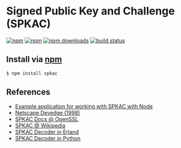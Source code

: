 # Signed Public Key and Challenge (SPKAC)
[![npm](http://img.shields.io/npm/v/spkac.svg?style=flat-square)](https://npmjs.com/spkac)
[![npm](http://img.shields.io/npm/l/spkac.svg?style=flat-square)](https://npmjs.com/spkac)
[![npm downloads](http://img.shields.io/npm/dm/spkac.svg?style=flat-square)](https://npmjs.com/spkac)
[![build status](http://img.shields.io/travis/jhermsmeier/node-spkac.svg?style=flat-square)](https://travis-ci.org/jhermsmeier/node-spkac)

## Install via [npm](https://npmjs.com)

```sh
$ npm install spkac
```

## References

- [Example application for working with SPKAC with Node](https://github.com/jas-/node-spkac)
- [Netscape Devedge (1998)](http://web.archive.org/web/20040710102131/devedge.netscape.com/library/manuals/1998/htmlguide/)
- [SPKAC Docs @ OpenSSL](https://www.openssl.org/docs/manmaster/apps/spkac.html)
- [SPKAC @ Wikipedia](https://en.wikipedia.org/wiki/SPKAC)
- [SPKAC Decoder in Erland](https://github.com/ztmr/espkac)
- [SPKAC Decoder in Python](https://github.com/FFM/pyspkac)
